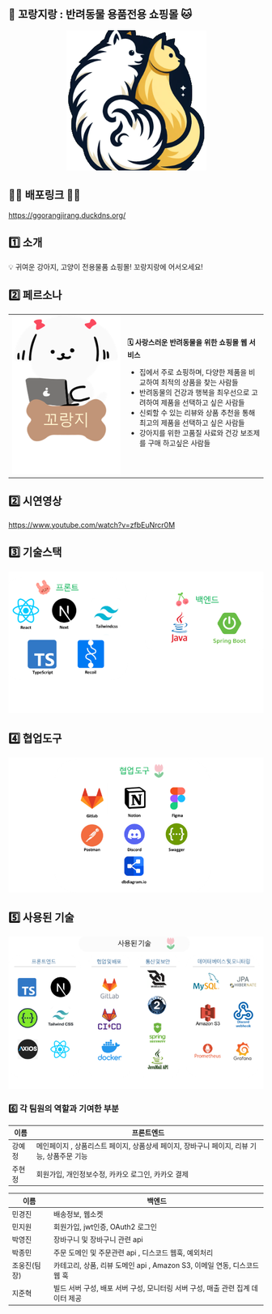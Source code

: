 ## 🐶 꼬랑지랑 : 반려동물 용품전용 쇼핑몰 🐱

<p align="center">
  <img src="public/readme/ggorangirang.png" alt="로고">
</p>


## 👩‍💻 배포링크 👨‍💻
https://ggorangjirang.duckdns.org/


## 1️⃣ 소개

<aside>
💡 귀여운 강아지, 고양이 전용물품 쇼핑몰! 꼬랑지랑에 어서오세요!

</aside>

## 2️⃣ 페르소나

| | |
|-|-|
| ![ggorange](public/readme/ggorange.png) | **🗓️ 사랑스러운 반려동물을 위한 쇼핑몰 웹 서비스**<br><ul><li>집에서 주로 쇼핑하며, 다양한 제품을 비교하여 최적의 상품을 찾는 사람들</li><li>반려동물의 건강과 행복을 최우선으로 고려하여 제품을 선택하고 싶은 사람들</li><li>신뢰할 수 있는 리뷰와 상품 추천을 통해 최고의 제품을 선택하고 싶은 사람들</li><li>강아지를 위한 고품질 사료와 건강 보조제를 구매 하고싶은 사람들</li></ul> |

## 2️⃣ 시연영상

https://www.youtube.com/watch?v=zfbEuNrcr0M

## 3️⃣ 기술스택

<p align="center">
  <img src="public/readme/stack.png" alt="stack">
</p>
 

## 4️⃣ 협업도구
<p align="center">
  <img src="public/readme/tools.png" alt="tools">
</p>
 
## 5️⃣ 사용된 기술

<p align="center">
  <img src="public/readme/using.png" alt="using">
</p>

### 6️⃣ 각 팀원의 역할과 기여한 부분
| 이름 | 프론트엔드  |
| --- | --- |
| 강예정 | 메인페이지 , 상품리스트 페이지, 상품상세 페이지, 장바구니 페이지, 리뷰 기능, 상품주문 기능 |
| 주현정 | 회원가입, 개인정보수정, 카카오 로그인, 카카오 결제 |

| 이름 | 백엔드 |
| --- | --- |
| 민경진 | 배송정보, 웹소켓 |
| 민지원 | 회원가입, jwt인증, OAuth2 로그인 |
| 박영진 | 장바구니 및 장바구니 관련 api |
| 박종민 | 주문 도메인 및 주문관련 api , 디스코드 웹훅, 예외처리 |
| 조웅진(팀장) | 카테고리, 상품, 리뷰 도메인 api , Amazon S3, 이메일 연동, 디스코드 웹 훅 |
| 지준혁 | 빌드 서버 구성, 배포 서버 구성, 모니터링 서버 구성, 매출 관련 집계 데이터 제공 |